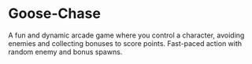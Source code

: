 # Goose-Chase
A fun and dynamic arcade game where you control a character, avoiding enemies and collecting bonuses to score points. Fast-paced action with random enemy and bonus spawns.

